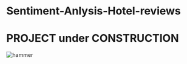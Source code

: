 # Sentiment-Anlysis-Hotel-reviews

# PROJECT under CONSTRUCTION

![hammer](https://user-images.githubusercontent.com/105977171/187377910-467cf485-7f48-49b7-86ee-bcfb7a284ea2.gif)

